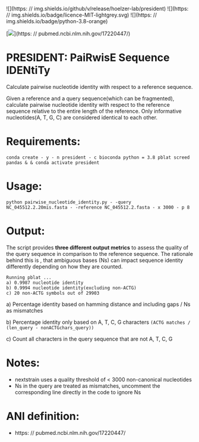 ![](https: // img.shields.io/github/v/release/hoelzer-lab/president)
![](https: // img.shields.io/badge/licence-MIT-lightgrey.svg)
![](https: // img.shields.io/badge/python-3.8-orange)

[![](https://img.shields.io/badge/ANI-definition-violet.svg)](https: // pubmed.ncbi.nlm.nih.gov/17220447/)

# PRESIDENT: PaiRwisE Sequence IDENtiTy
Calculate pairwise nucleotide identity with respect to a reference sequence.

Given a reference and a query sequence(which can be fragmented), calculate
pairwise nucleotide identity with respect to the reference sequence relative
to the entire length of the reference. Only informative nucleotides(A, T, G, C)
are considered identical to each other.

# Requirements:
```
conda create - y - n president - c bioconda python = 3.8 pblat screed pandas & & conda activate president
```

# Usage:
```
python pairwise_nucleotide_identity.py - -query NC_045512.2.20mis.fasta - -reference NC_045512.2.fasta - x 3000 - p 8
```

# Output:
The script provides __three different output metrics__ to assess the quality of the query sequence in comparison to the reference sequence. The rationale behind this is , that ambiguous bases (Ns) can impact sequence identity differently depending on how they are counted.

```
Running pblat ...
a) 0.9987 nucleotide identity
b) 0.9994 nucleotide identity(excluding non-ACTG)
c) 20 non-ACTG symbols out of 29903
```

a) Percentage identity based on hamming distance and including gaps / Ns as mismatches

b) Percentage identity only based on A, T, C, G characters `(ACTG matches / (len_query - nonACTGchars_query))`

c) Count all characters in the query sequence that are not A, T, C, G

# Notes:
- nextstrain uses a quality threshold of < 3000 non-canonical nucleotides
- Ns in the query are treated as mismatches, uncomment the corresponding line directly in the code to ignore Ns

# ANI definition:
- https: // pubmed.ncbi.nlm.nih.gov/17220447/
